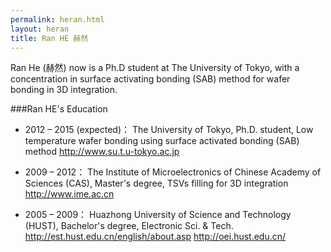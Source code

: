 ```yaml
---
permalink: heran.html
layout: heran
title: Ran HE 赫然
---
```

Ran He (赫然) now is a Ph.D student at The University of Tokyo, with a concentration in surface activating bonding (SAB) method for wafer bonding in 3D integration.

###Ran HE's Education
* 2012 – 2015 (expected)：
The University of Tokyo,
Ph.D. student, Low temperature wafer bonding using surface activated bonding (SAB) method
http://www.su.t.u-tokyo.ac.jp

* 2009 – 2012：
The Institute of Microelectronics of Chinese Academy of Sciences (CAS),
Master's degree, TSVs filling for 3D integration
http://www.ime.ac.cn

* 2005 – 2009：
Huazhong University of Science and Technology (HUST),
Bachelor's degree, Electronic Sci. & Tech.
http://est.hust.edu.cn/english/about.asp
http://oei.hust.edu.cn/
